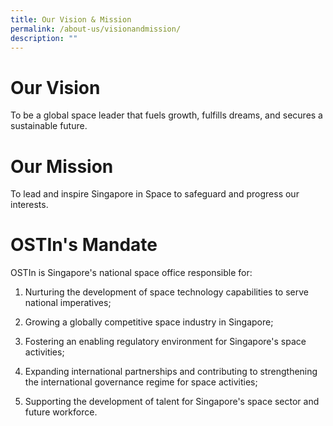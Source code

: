 ```yaml
---
title: Our Vision & Mission
permalink: /about-us/visionandmission/
description: ""
---
```

# **Our Vision**
To be a global space leader that fuels growth, fulfills dreams, and secures a sustainable future. 

# **Our Mission**
To lead and inspire Singapore in Space to safeguard and progress our interests.

# **OSTIn's Mandate**
OSTIn is Singapore's national space office responsible for:

1. Nurturing the development of space technology capabilities to serve national imperatives;

2. Growing a globally competitive space industry in Singapore;

3. Fostering an enabling regulatory environment for Singapore's space activities;

4. Expanding international partnerships and contributing to strengthening the international governance regime for space activities;
 
5.  Supporting the development of talent for Singapore's space sector and future workforce.